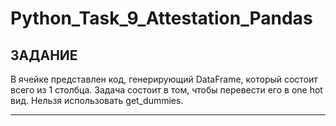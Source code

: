 # Python_Task_9_Attestation_Pandas

## ЗАДАНИЕ 

В ячейке представлен код, генерирующий DataFrame, который состоит всего из 1 столбца. 
Задача состоит в том, чтобы перевести его в one hot вид. 
Нельзя использовать get_dummies.

---
